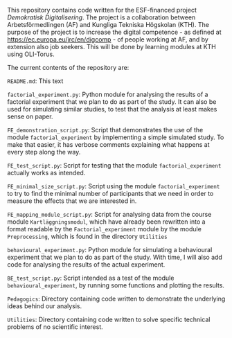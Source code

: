 This repository contains code written for the ESF-financed project _Demokratisk Digitalisering_. The project is a collaboration between Arbetsförmedlingen (AF) and Kungliga Tekniska Högskolan (KTH). The purpose of the project is to increase the digital competence - as defined at https://ec.europa.eu/jrc/en/digcomp - of people working at AF, and by extension also job seekers. This will be done by learning modules at KTH using OLI-Torus.

The current contents of the repository are:

`README.md`: This text

`factorial_experiment.py`: Python module for analysing the results of a factorial experiment that we plan to do as part of the study. It can also be used for simulating similar studies, to test that the analysis at least makes sense on paper.

`FE_demonstration_script.py`: Script that demonstrates the use of the module `factorial_experiment` by implementing a simple simulated study. To make that easier, it has verbose comments explaining what happens at every step along the way.

`FE_test_script.py`: Script for testing that the module `factorial_experiment` actually works as intended.

`FE_minimal_size_script.py`: Script using the module `factorial_experiment` to try to find the minimal number of participants that we need in order to measure the effects that we are interested in.

`FE_mapping_module_script.py`: Script for analysing data from the course module `Kartläggningsmodul`, which have already been rewritten into a format readable by the `Factorial_experiment` module by the module `Preprocessing`, which is found in the directory `Utilities`

`behavioural_experiment.py`: Python module for simulating a behavioural experiment that we plan to do as part of the study. With time, I will also add code for analysing the results of the actual experiment.

`BE_test_script.py`: Script intended as a test of the module `behavioural_experiment`, by running some functions and plotting the results.

`Pedagogics`: Directory containing code written to demonstrate the underlying ideas behind our analysis.

`Utilities`: Directory containing code written to solve specific technical problems of no scientific interest.

